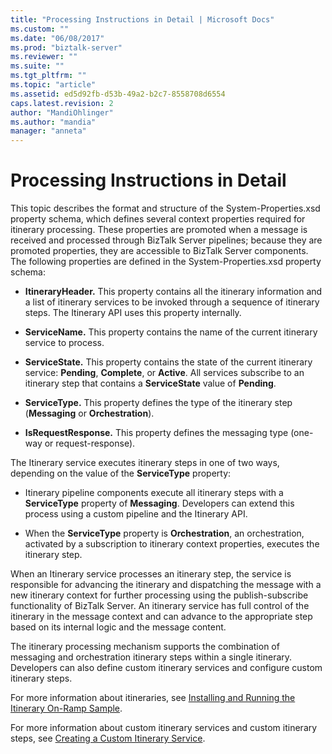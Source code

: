 ```yaml
---
title: "Processing Instructions in Detail | Microsoft Docs"
ms.custom: ""
ms.date: "06/08/2017"
ms.prod: "biztalk-server"
ms.reviewer: ""
ms.suite: ""
ms.tgt_pltfrm: ""
ms.topic: "article"
ms.assetid: ed5d92fb-d53b-49a2-b2c7-8558708d6554
caps.latest.revision: 2
author: "MandiOhlinger"
ms.author: "mandia"
manager: "anneta"
---
```

# Processing Instructions in Detail
This topic describes the format and structure of the System-Properties.xsd property schema, which defines several context properties required for itinerary processing. These properties are promoted when a message is received and processed through BizTalk Server pipelines; because they are promoted properties, they are accessible to BizTalk Server components. The following properties are defined in the System-Properties.xsd property schema:  
  
-   **ItineraryHeader.** This property contains all the itinerary information and a list of itinerary services to be invoked through a sequence of itinerary steps. The Itinerary API uses this property internally.  
  
-   **ServiceName.** This property contains the name of the current itinerary service to process.  
  
-   **ServiceState.** This property contains the state of the current itinerary service: **Pending**, **Complete**, or **Active**. All services subscribe to an itinerary step that contains a **ServiceState** value of **Pending**.  
  
-   **ServiceType.** This property defines the type of the itinerary step (**Messaging** or **Orchestration**).  
  
-   **IsRequestResponse.** This property defines the messaging type (one-way or request-response).  
  
 The Itinerary service executes itinerary steps in one of two ways, depending on the value of the **ServiceType** property:  
  
-   Itinerary pipeline components execute all itinerary steps with a **ServiceType** property of **Messaging**. Developers can extend this process using a custom pipeline and the Itinerary API.  
  
-   When the **ServiceType** property is **Orchestration**, an orchestration, activated by a subscription to itinerary context properties, executes the itinerary step.  
  
 When an Itinerary service processes an itinerary step, the service is responsible for advancing the itinerary and dispatching the message with a new itinerary context for further processing using the publish-subscribe functionality of BizTalk Server. An itinerary service has full control of the itinerary in the message context and can advance to the appropriate step based on its internal logic and the message content.  
  
 The itinerary processing mechanism supports the combination of messaging and orchestration itinerary steps within a single itinerary. Developers can also define custom itinerary services and configure custom itinerary steps.  
  
 For more information about itineraries, see [Installing and Running the Itinerary On-Ramp Sample](../esb-toolkit/installing-and-running-the-itinerary-on-ramp-sample.md).  
  
 For more information about custom itinerary services and custom itinerary steps, see [Creating a Custom Itinerary Service](../esb-toolkit/creating-a-custom-itinerary-service.md).